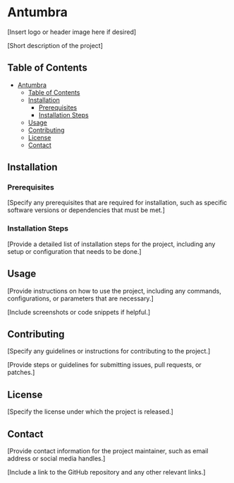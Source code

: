 # Antumbra

[Insert logo or header image here if desired]

[Short description of the project]

## Table of Contents

- [Antumbra](#antumbra)
  - [Table of Contents](#table-of-contents)
  - [Installation](#installation)
    - [Prerequisites](#prerequisites)
    - [Installation Steps](#installation-steps)
  - [Usage](#usage)
  - [Contributing](#contributing)
  - [License](#license)
  - [Contact](#contact)

## Installation

### Prerequisites

[Specify any prerequisites that are required for installation, such as specific software versions or dependencies that must be met.]

### Installation Steps

[Provide a detailed list of installation steps for the project, including any setup or configuration that needs to be done.]

## Usage

[Provide instructions on how to use the project, including any commands, configurations, or parameters that are necessary.]

[Include screenshots or code snippets if helpful.]

## Contributing

[Specify any guidelines or instructions for contributing to the project.]

[Provide steps or guidelines for submitting issues, pull requests, or patches.]

## License

[Specify the license under which the project is released.]

## Contact

[Provide contact information for the project maintainer, such as email address or social media handles.]

[Include a link to the GitHub repository and any other relevant links.]
